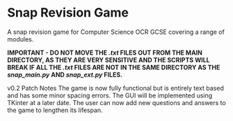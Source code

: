 # Snap Revision Game
A snap revision game for Computer Science OCR GCSE covering a range of modules.

**IMPORTANT - DO NOT MOVE THE *.txt* FILES OUT FROM THE MAIN DIRECTORY, AS THEY ARE VERY SENSITIVE AND THE SCRIPTS WILL BREAK IF ALL THE *.txt* FILES ARE NOT IN THE SAME DIRECTORY AS THE *snap_main.py* AND *snap_ext.py* FILES.**

v0.2 Patch Notes
The game is now fully functional but is entirely text based and has some minor spacing errors. The GUI will be implemented using TKinter at a later date.
The user can now add new questions and answers to the game to lengthen its lifespan.

